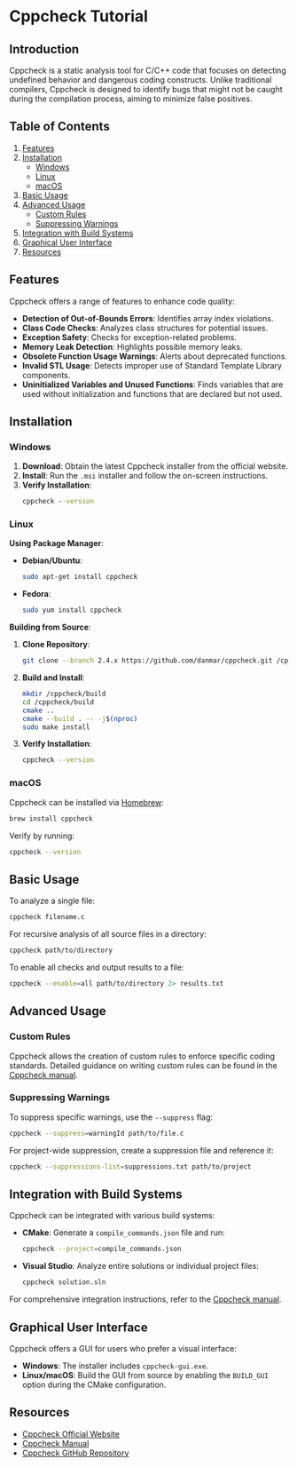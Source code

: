 # Cppcheck Tutorial

## Introduction

Cppcheck is a static analysis tool for C/C++ code that focuses on detecting undefined behavior and dangerous coding constructs. Unlike traditional compilers, Cppcheck is designed to identify bugs that might not be caught during the compilation process, aiming to minimize false positives.

## Table of Contents

1. [Features](#features)
2. [Installation](#installation)
   - [Windows](#windows)
   - [Linux](#linux)
   - [macOS](#macos)
3. [Basic Usage](#basic-usage)
4. [Advanced Usage](#advanced-usage)
   - [Custom Rules](#custom-rules)
   - [Suppressing Warnings](#suppressing-warnings)
5. [Integration with Build Systems](#integration-with-build-systems)
6. [Graphical User Interface](#graphical-user-interface)
7. [Resources](#resources)

## Features

Cppcheck offers a range of features to enhance code quality:

- **Detection of Out-of-Bounds Errors**: Identifies array index violations.
- **Class Code Checks**: Analyzes class structures for potential issues.
- **Exception Safety**: Checks for exception-related problems.
- **Memory Leak Detection**: Highlights possible memory leaks.
- **Obsolete Function Usage Warnings**: Alerts about deprecated functions.
- **Invalid STL Usage**: Detects improper use of Standard Template Library components.
- **Uninitialized Variables and Unused Functions**: Finds variables that are used without initialization and functions that are declared but not used.

## Installation

### Windows

1. **Download**: Obtain the latest Cppcheck installer from the official website.
2. **Install**: Run the `.msi` installer and follow the on-screen instructions.
3. **Verify Installation**:
   ```cmd
   cppcheck --version
   ```

### Linux

**Using Package Manager**:

- **Debian/Ubuntu**:
  ```bash
  sudo apt-get install cppcheck
  ```
- **Fedora**:
  ```bash
  sudo yum install cppcheck
  ```

**Building from Source**:

1. **Clone Repository**:
   ```bash
   git clone --branch 2.4.x https://github.com/danmar/cppcheck.git /cppcheck
   ```
2. **Build and Install**:
   ```bash
   mkdir /cppcheck/build
   cd /cppcheck/build
   cmake ..
   cmake --build . -- -j$(nproc)
   sudo make install
   ```
3. **Verify Installation**:
   ```bash
   cppcheck --version
   ```

### macOS

Cppcheck can be installed via [Homebrew](https://brew.sh/):
```bash
brew install cppcheck
```

Verify by running:
```bash
cppcheck --version
```

## Basic Usage

To analyze a single file:
```bash
cppcheck filename.c
```

For recursive analysis of all source files in a directory:
```bash
cppcheck path/to/directory
```

To enable all checks and output results to a file:
```bash
cppcheck --enable=all path/to/directory 2> results.txt
```

## Advanced Usage

### Custom Rules

Cppcheck allows the creation of custom rules to enforce specific coding standards. Detailed guidance on writing custom rules can be found in the [Cppcheck manual](https://cppcheck.sourceforge.io/manual.pdf).

### Suppressing Warnings

To suppress specific warnings, use the `--suppress` flag:
```bash
cppcheck --suppress=warningId path/to/file.c
```

For project-wide suppression, create a suppression file and reference it:
```bash
cppcheck --suppressions-list=suppressions.txt path/to/project
```

## Integration with Build Systems

Cppcheck can be integrated with various build systems:

- **CMake**: Generate a `compile_commands.json` file and run:
  ```bash
  cppcheck --project=compile_commands.json
  ```
- **Visual Studio**: Analyze entire solutions or individual project files:
  ```bash
  cppcheck solution.sln
  ```

For comprehensive integration instructions, refer to the [Cppcheck manual](https://cppcheck.sourceforge.io/manual.pdf).

## Graphical User Interface

Cppcheck offers a GUI for users who prefer a visual interface:

- **Windows**: The installer includes `cppcheck-gui.exe`.
- **Linux/macOS**: Build the GUI from source by enabling the `BUILD_GUI` option during the CMake configuration.

## Resources

- [Cppcheck Official Website](https://cppcheck.sourceforge.io/)
- [Cppcheck Manual](https://cppcheck.sourceforge.io/manual.pdf)
- [Cppcheck GitHub Repository](https://github.com/danmar/cppcheck)


